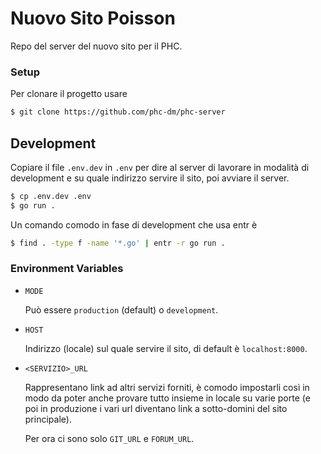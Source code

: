 # Nuovo Sito Poisson

Repo del server del nuovo sito per il PHC.

### Setup

Per clonare il progetto usare

```bash
$ git clone https://github.com/phc-dm/phc-server
```

<!-- L'opzione `--recursive` serve a clonare anche il sottomodule relativo al blog del sito, si può anche omettere però non sarà disponibile la visualizzazione del blog in fase di development. -->

## Development

Copiare il file `.env.dev` in `.env` per dire al server di lavorare in modalità di development e su quale indirizzo servire il sito, poi avviare il server.

```bash shell
$ cp .env.dev .env
$ go run .
```

Un comando comodo in fase di development che usa entr è

```bash shell
$ find . -type f -name '*.go' | entr -r go run .
```

### Environment Variables

- `MODE`

    Può essere `production` (default) o `development`.

- `HOST`

    Indirizzo (locale) sul quale servire il sito, di default è `localhost:8000`.

- `<SERVIZIO>_URL`

    Rappresentano link ad altri servizi forniti, è comodo impostarli così in modo da poter anche provare tutto insieme in locale su varie porte (e poi in produzione i vari url diventano link a sotto-domini del sito principale).

    Per ora ci sono solo `GIT_URL` e `FORUM_URL`.
